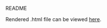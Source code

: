 README

Rendered .html file can be viewed [here](https://cdn.rawgit.com/OHI-Science/ohimanual/master/tutorials/ohi_shiny/ohi_shiny.html).
